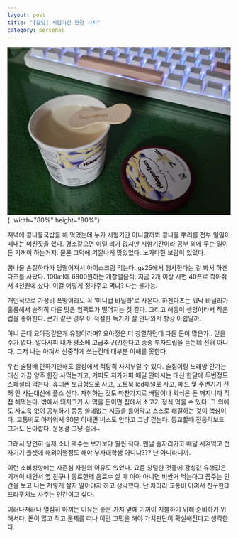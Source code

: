 ```yaml
---
layout: post
title: "[잡담] 시험기간 한정 사치"
category: personal
---
```

![icecream.jpg](/assets/img/icecream.jpg){: width="80%" height="80%"}


저녁에 콩나물국밥을 해 먹었는데 누가 시험기간 아니랄까봐 콩나물 뿌리를 전부 일일이 떼내는 미친짓을 했다.
평소같으면 이럴 리가 없지만 시험기간이라 공부 외에 무슨 일이든 기꺼이 하는거지.
물론 그덕에 기깔나게 맛있었다. 노가다한 보람이 있었다.

콩나물 손질하다가 당떨어져서 아이스크림 먹는다.
gs25에서 행사한다는 걸 봐서 하겐다즈를 사왔다. 
100ml에 6900원하는 개창렬음식.
지금 2개 이상 사면 40프로 깎아줘서 4천원에 샀다. 
이걸 어떻게 정가주고 먹냐? 나는 불가능.

개인적으로 가성비 폭망이라도 꼭 '미니컵 바닐라'로 사온다.
하겐다즈는 워낙 바닐라가 훌륭해서 솔직히 다른 맛은 임팩트가 떨어지는 것 같다.
그리고 해동이 생명이라서 작은 컵을 좋아한다.
큰거 같은 경우 이 적절한 녹기가 잘 안나와서 항상 아쉽달까.

아니 근데 요아정같은게 유행이라며? 요아정은 더 창렬하던데 다들 돈이 많은가.. 믿을 수가 없다.
알다시피 내가 평소에 고급추구(?)한다고 종종 부자드립을 듣는데 전혀 아니다.
그저 나는 아껴서 신중하게 쓰는건데 대부분 이해를 못한다.

우선 술담배 안하기만해도 일상에서 적당히 사치부릴 수 있다.
술집이랑 노래방 안가는 대신 가끔 양주 한잔 사먹는거고,
커피도 저가커피 매일 안마시는 대신 한달에 두번정도 스페셜티 먹는다.
휴대폰 보급형으로 사고, 노트북 lcd패널로 사고, 패드 및 주변기기 전혀 안 사는대신에 플스 산다.
자취하는 것도 마찬가지로 배달이나 외식은 돈 깨지니까 직접 해먹는다.
밖에서 돼지고기 사 먹을 돈이면 집에서 소고기 정식 먹을 수 있다.
그 외에도 사교육 없이 공부하기 등등 쓸데없는 지출을 틀어막고 스스로 해결하는 것이 핵심이다.
교통비도 아까워서 30분 이내면 버스도 안타고 그냥 걷는다. 등교할때 전동킥보드 그거도 돈아깝다. 운동겸 그냥 걸어~

그래서 당연히 실제 소비 액수는 보기보다 훨씬 적다. 
맨날 술자리가고 배달 시켜먹고 전자기기 풀셋에 해외여행정도 해야 부자대학생 아니냐??? 난 아니라니까.

이런 소비성향에는 자존심 차원의 이유도 있었다. 요즘 창렬한 것들에 감성값 유행값은 기꺼이 내면서 옆 친구나 동료한테 음료수 살 때
아아 아니면 비싼거 먹는다고 꼽주는 인간을 보고 나는 저렇게 살지 말아야지 하고 생각했다.
난 차라리 교통비 아껴서 친구한테 프라푸치노 사주는 인간이고 싶다.

이러나저러나 열심히 아끼는 이유는 좋은 가치 앞에 기꺼이 지불하기 위해 준비하기 위해서다.
돈이 많고 적고 문제를 떠나 이런 고민을 해야 가치판단이 확실해진다고 생각한다.